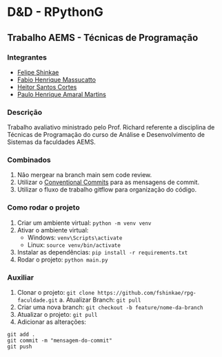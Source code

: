 # D&D - RPythonG
## Trabalho AEMS - Técnicas de Programação

### Integrantes

- [Felipe Shinkae](https://github.com/fshinkae)
- [Fabio Henrique Massucatto](https://github.com/fabiomassucatto)
- [Heitor Santos Cortes](https://github.com/heitorpcrl)
- [Paulo Henrique Amaral Martins](https://github.com/PauloKT)
### Descrição

Trabalho avaliativo ministrado pelo Prof. Richard referente a disciplina de Técnicas de Programação do curso de Análise e Desenvolvimento de Sistemas da faculdades AEMS.

### Combinados

1. Não mergear na branch main sem code review.
2. Utilizar o [Conventional Commits](https://www.conventionalcommits.org/en/v1.0.0/) para as mensagens de commit.
3. Utilizar o fluxo de trabalho gitflow para organização do código.

### Como rodar o projeto

1. Criar um ambiente virtual: `python -m venv venv`
2. Ativar o ambiente virtual: 
   - Windows: `venv\Scripts\activate`
   - Linux: `source venv/bin/activate`
3. Instalar as dependências: `pip install -r requirements.txt`
4. Rodar o projeto: `python main.py`

### Auxiliar

1. Clonar o projeto: `git clone https://github.com/fshinkae/rpg-faculdade.git`
   a. Atualizar Branch: `git pull`
2. Criar uma nova branch: `git checkout -b feature/nome-da-branch`
3. Atualizar o projeto: `git pull`
4. Adicionar as alterações: 
```
git add .
git commit -m "mensagem-do-commit"
git push
```
